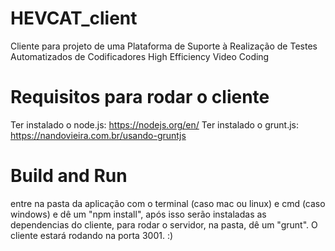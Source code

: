# HEVCAT_client
Cliente para projeto de uma Plataforma de Suporte à Realização de Testes Automatizados de Codificadores High Efficiency Video Coding

# Requisitos para rodar o cliente

Ter instalado o node.js: https://nodejs.org/en/
Ter instalado o grunt.js: https://nandovieira.com.br/usando-gruntjs

# Build and Run

entre na pasta da aplicação com o terminal (caso mac ou linux) e cmd (caso windows) e dê um "npm install", após isso serão instaladas as dependencias do cliente, para rodar o servidor, na pasta, dê um "grunt". O cliente estará rodando na porta 3001. :)
